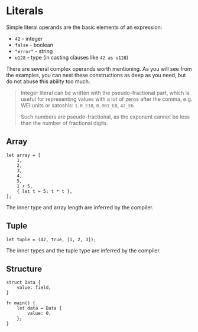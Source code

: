 # Literals

Simple literal operands are the basic elements of an expression:

- `42` - integer
- `false` - boolean
- `"error"` - string
- `u128` - type (in casting clauses like `42 as u128`)

There are several complex operands worth mentioning. As you will see from the
examples, you can nest these constructions as deep as you need, but do not abuse
this ability too much.

> Integer literal can be written with the pseudo-fractional part, which is useful
> for representing values with a lot of zeros after the comma, e.g. WEI units or
> satoshis: `1.0_E18`, `0.001_E8`, `42_E6`.
>
> Such numbers are pseudo-fractional, as the exponent cannot be less than the number
>of fractional digits.

## Array

```rust,no_run,noplaypen
let array = [
    1,
    2,
    3,
    4,
    5,
    1 + 5,
    { let t = 5; t * t },
];
```

The inner type and array length are inferred by the compiler.

## Tuple

```rust,no_run,noplaypen
let tuple = (42, true, [1, 2, 3]);
```

The inner types and the tuple type are inferred by the compiler.

## Structure

```rust,no_run,noplaypen
struct Data {
    value: field,
}

fn main() {
    let data = Data {
        value: 0,
    };
}
```
